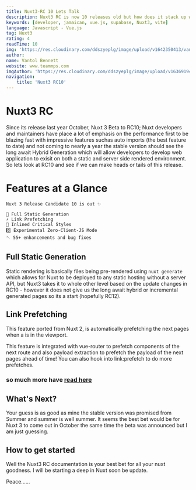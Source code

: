```yaml
---
title: Nuxt3-RC 10 Lets Talk
description: Nuxt3 RC is now 10 releases old but how does it stack up with past releases.
keywords: [developer, jamaican, vue.js, supabase, Nuxt3, vite]
language: Javascript - Vue.js
tag: Nuxt3
rating: 4
readTime: 10
img: 'https://res.cloudinary.com/ddszyeplg/image/upload/v1642350413/vantol/black-text_emxagi.png'
author:
name: Vantol Bennett
website: www.teammps.com
imgAuthor: 'https://res.cloudinary.com/ddszyeplg/image/upload/v1636919468/DSC_0988_zsfhgy.jpg'
navigation:
    title: 'Nuxt3 RC10'
---
```


# Nuxt3 RC 

Since its release last year October, Nuxt 3 Beta to RC10; Nuxt developers and maintainers have place a lot of 
emphasis on the performance first to be blazing fast with impressive features suchas auto imports (the best feature to date)
and not coming to nearly a year the stable version should see the long await Hybrid Generation which will allow developers to 
develop web application to exisit on both a static and server side rendered environment. So lets look at RC10 and see if we can make heads or tails of this release.


# Features at a Glance

```
Nuxt 3 Release Candidate 10 is out ✨

🚀 Full Static Generation
⚡️ Link Prefetching
💨 Inlined Critical Styles
0️⃣ Experimental Zero-Client-JS Mode
🪡 55+ enhancements and bug fixes
```

## Full Static Generation

Static rendering is basically files being pre-rendered using ```nuxt generate``` which allows for Nuxt to be deployed to any static 
hosting without a server API, but Nuxt3 takes it to whole other level based on the update changes in RC10 - however it does not give 
us the long await hybrid or incremental generated pages so its a start (hopefully RC12).

## Link Prefetching

This feature ported from Nuxt 2, is automatically prefetching the next pages when a <NuxtLink> is in the viewport.

This feature is integrated with vue-router to prefetch components of the next route and also payload extraction to prefetch the payload of the next pages ahead of time! You can also hook into link:prefetch to do more prefetches.


### so much more have [read here](https://github.com/nuxt/framework/discussions/7513)

## What's Next?

Your guess is as good as mine the stable version was promised from Summer and summer is well summer. It seems the best bet
would be for Nuxt 3 to come out in October the same time the beta was announced but I am just guessing. 

## How to get started

Well the Nuxt3 RC documentation is your best bet for all your nuxt goodness. I will be starting a deep in Nuxt soon be update.

Peace......
